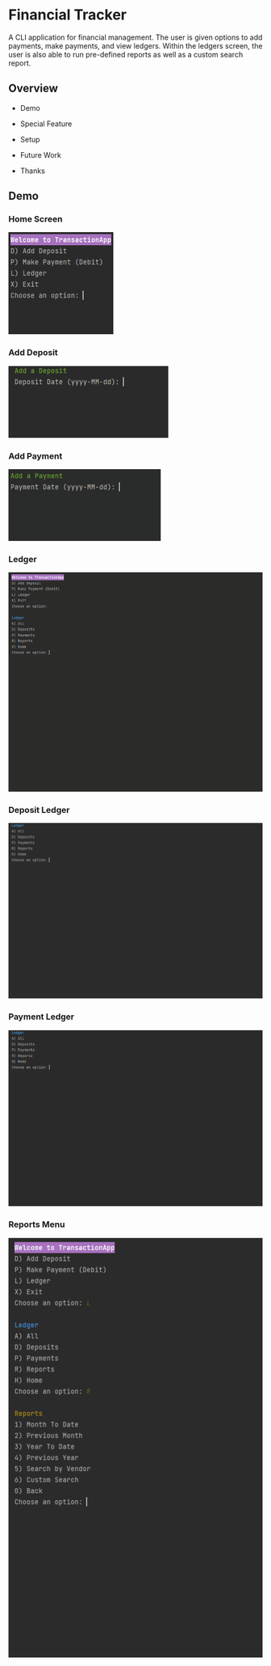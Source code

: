 # Financial Tracker

A CLI application for financial management. The user is given options to add payments, make payments, and view ledgers. Within the ledgers screen, the user is also able to run pre-defined reports as well as a custom search report.


## Overview

- Demo

- Special Feature

- Setup

- Future Work

- Thanks


## Demo
### Home Screen
![home screen](imgs/home.gif)
### Add Deposit
![add deposit screen](imgs/add-deposit.gif)
### Add Payment
![add payment screen](imgs/add-payment.gif)
### Ledger
![ledger screen](imgs/ledger.gif)
### Deposit Ledger
![deposit ledger screen](imgs/deposit-ledger.gif)
### Payment Ledger
![home screen](imgs/payment-ledger.gif)
### Reports Menu
![reports menu](imgs/reports-menu.gif)

